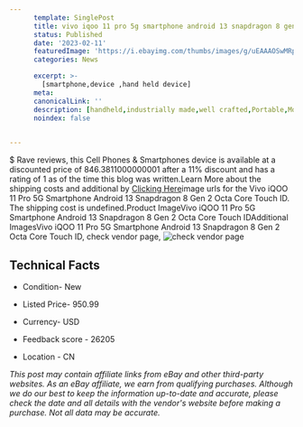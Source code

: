```yaml
---
      template: SinglePost
      title: vivo iqoo 11 pro 5g smartphone android 13 snapdragon 8 gen 2 octa core touch id
      status: Published
      date: '2023-02-11'
      featuredImage: 'https://i.ebayimg.com/thumbs/images/g/uEAAAOSwMRpj3dW4/s-l225.jpg'
      categories: News

      excerpt: >-
        [smartphone,device ,hand held device]
      meta:
      canonicalLink: ''
      description: [handheld,industrially made,well crafted,Portable,Mobile,Compact,Convenient,Lightweight,Maneuverable,Man-portable,Miniature,Carriable,Hand-held,Light,Holdable,Transportable,Mobile device,Pocket-sized,On-the-go,Wireless,Cordless,Compact size,Convenient size, smartphone,device ,hand held device]
      noindex: false

        
---
```

$
    Rave reviews, this Cell Phones & Smartphones device is available at a discounted price of 846.3811000000001 after a 11% discount and has a rating of 1 as of the time this blog was written.Learn More about the shipping costs and additional by [Clicking Here](https://www.ebay.com/itm/204233190637?hash=item2f8d3f2ced%3Ag%3AuEAAAOSwMRpj3dW4&mkevt=1&mkcid=1&mkrid=711-53200-19255-0&campid=%253CePNCampaignId%253E&customid=%253CreferenceId%253E&toolid=10049)image urls for the Vivo iQOO 11 Pro 5G Smartphone Android 13 Snapdragon 8 Gen 2 Octa Core Touch ID. The shipping cost is undefined.Product ImageVivo iQOO 11 Pro 5G Smartphone Android 13 Snapdragon 8 Gen 2 Octa Core Touch IDAdditional ImagesVivo iQOO 11 Pro 5G Smartphone Android 13 Snapdragon 8 Gen 2 Octa Core Touch ID, check vendor page, ![check vendor page](https://origin-galleryplus.ebayimg.com/ws/web/204233190637_2_0_1/225x225.jpg,https://origin-galleryplus.ebayimg.com/ws/web/204233190637_3_0_1/225x225.jpg,https://origin-galleryplus.ebayimg.com/ws/web/204233190637_4_0_1/225x225.jpg,https://origin-galleryplus.ebayimg.com/ws/web/204233190637_5_0_1/225x225.jpg,https://origin-galleryplus.ebayimg.com/ws/web/204233190637_6_0_1/225x225.jpg,https://origin-galleryplus.ebayimg.com/ws/web/204233190637_7_0_1/225x225.jpg)
    
    

 ## Technical Facts 



     
      

 - Condition- New 


      

 - Listed Price- 950.99 


      

 - Currency- USD 


      

 - Feedback score - 26205 


      

 - Location - CN 


      
      

 *_This post may contain affiliate links from eBay and other third-party websites. As an eBay affiliate, we earn from qualifying purchases. Although we do our best to keep the information up-to-date and accurate, please check the date and all details with the vendor's website before making a purchase. Not all data may be accurate._*



    
    
    
    
    